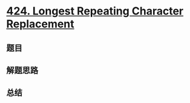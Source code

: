 # [424. Longest Repeating Character Replacement](https://leetcode.com/problems/longest-repeating-character-replacement/)

## 题目


## 解题思路


## 总结


